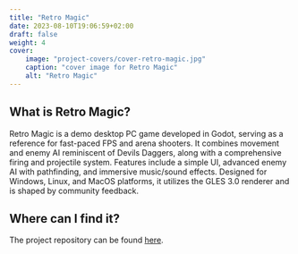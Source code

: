 ```yaml
---
title: "Retro Magic"
date: 2023-08-10T19:06:59+02:00
draft: false
weight: 4
cover:
    image: "project-covers/cover-retro-magic.jpg"
    caption: "cover image for Retro Magic"
    alt: "Retro Magic"
---
```


## What is Retro Magic?

Retro Magic is a demo desktop PC game developed in Godot, serving as a reference for fast-paced FPS and arena shooters. It combines movement and enemy AI reminiscent of Devils Daggers, along with a comprehensive firing and projectile system. Features include a simple UI, advanced enemy AI with pathfinding, and immersive music/sound effects. Designed for Windows, Linux, and MacOS platforms, it utilizes the GLES 3.0 renderer and is shaped by community feedback.

## Where can I find it?

The project repository can be found [here](https://github.com/kamyabnazari/retro-magic).